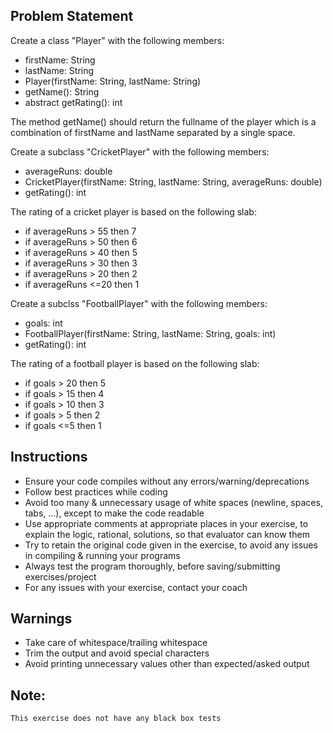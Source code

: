 ## Problem Statement
Create a class "Player" with the following members:

- firstName: String
- lastName: String
- Player(firstName: String, lastName: String)
- getName(): String
- abstract getRating(): int

The method getName() should return the fullname of the player which is a combination of firstName and lastName separated by a single space.


Create a subclass "CricketPlayer" with the following members:

- averageRuns: double
- CricketPlayer(firstName: String, lastName: String, averageRuns: double) 
- getRating(): int

The rating of a cricket player is based on the following slab:

- if averageRuns > 55 then 7
- if averageRuns > 50 then  6
- if averageRuns > 40 then 5
- if averageRuns > 30 then 3
- if averageRuns > 20 then 2
- if averageRuns <=20 then 1

Create a subclss "FootballPlayer" with the following members: 

- goals: int
- FootballPlayer(firstName: String, lastName: String, goals: int)
- getRating(): int

The rating of a football player is based on the following slab:

- if goals > 20 then 5
- if goals > 15 then 4
- if goals > 10 then 3
- if goals > 5 then 2
- if goals <=5 then 1

## Instructions
- Ensure your code compiles without any errors/warning/deprecations 
- Follow best practices while coding
- Avoid too many & unnecessary usage of white spaces (newline, spaces, tabs, ...), except to make the code readable
- Use appropriate comments at appropriate places in your exercise, to explain the logic, rational, solutions, so that evaluator can know them  
- Try to retain the original code given in the exercise, to avoid any issues in compiling & running your programs
- Always test the program thoroughly, before saving/submitting exercises/project
- For any issues with your exercise, contact your coach

## Warnings
- Take care of whitespace/trailing whitespace
- Trim the output and avoid special characters
- Avoid printing unnecessary values other than expected/asked output

## Note:
	This exercise does not have any black box tests
	